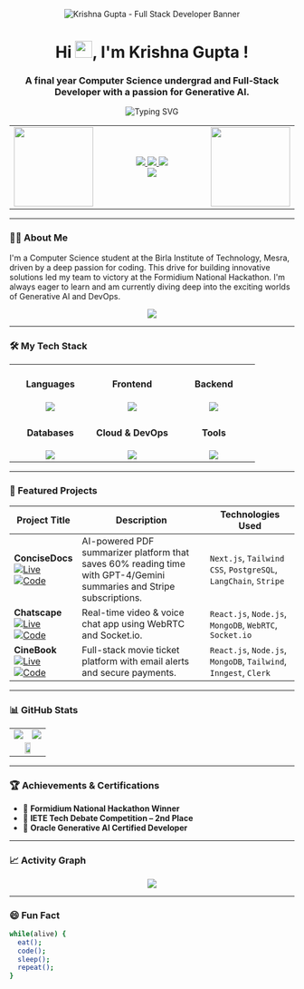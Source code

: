 <p align="center">
  <img align='center' src="https://github.com/user-attachments/assets/52735be8-00a3-492f-adce-134e19ad1853" alt="Krishna Gupta - Full Stack Developer Banner" />
</p>

<h1 align="center">
  Hi <img src="https://media.giphy.com/media/hvRJCLFzcasrR4ia7z/giphy.gif" width="30px">, I'm Krishna Gupta !
</h1>

<h3 align="center">A final year Computer Science undergrad and Full-Stack Developer with a passion for Generative AI.</h3>

<p align="center">
  <img src="https://readme-typing-svg.demolab.com?font=Fira+Code&duration=3000&pause=1000&color=1E90FF&center=true&vCenter=true&width=435&lines=Full-Stack+Developer;Gen-AI+Enthusiast;Eat+Sleep+Code+Repeat!;" alt="Typing SVG" />
</p>

<!-- Connect With Me Section with GIFs on both sides -->
<table align="center" width="100%">
  <tr>
    <td width="20%" align="center">
      <img src="https://media4.giphy.com/media/Vf3ZKdillTMOOaOho0/giphy.gif" width="140px" />
    </td>
    <td align="center">
      <a href="https://linkedin.com/in/krishnagupta111">
        <img src="https://img.shields.io/badge/LinkedIn-0077B5?style=for-the-badge&logo=linkedin&logoColor=white" />
      </a>
      <a href="mailto:guptakrish1947@gmail.com">
        <img src="https://img.shields.io/badge/Gmail-D14836?style=for-the-badge&logo=gmail&logoColor=white" />
      </a>
      <a href="https://krishna03.vercel.app">
        <img src="https://img.shields.io/badge/Portfolio-000000?style=for-the-badge&logo=vercel&logoColor=white" />
      </a>
      <br />
      <img src="https://komarev.com/ghpvc/?username=krishnagupta1111&label=Profile%20views&color=blueviolet&style=flat" />
    </td>
    <td width="20%" align="center">
      <img src="https://media4.giphy.com/media/Vf3ZKdillTMOOaOho0/giphy.gif" width="140px" />
    </td>
  </tr>
</table>

---

### 👨‍💻 About Me

I'm a Computer Science student at the Birla Institute of Technology, Mesra, driven by a deep passion for coding. This drive for building innovative solutions led my team to victory at the Formidium National Hackathon. I'm always eager to learn and am currently diving deep into the exciting worlds of Generative AI and DevOps.

<p align="center">
  <img src="https://github-profile-trophy.vercel.app/?username=KrishnaGupta1111&theme=onedark&row=1&column=8" />
</p>

---

### 🛠️ My Tech Stack

<table align='center' width="100%">
  <tr>
    <td align="center" width="33%">
      <h4>Languages</h4>
      <img src="https://skillicons.dev/icons?i=c,cpp,js,ts,python,sql&perline=3&theme=dark" />
    </td>
    <td align="center" width="33%">
      <h4>Frontend</h4>
      <img src="https://skillicons.dev/icons?i=html,css,react,nextjs,redux,tailwind&perline=3&theme=dark" />
    </td>
    <td align="center" width="33%">
      <h4>Backend</h4>
      <img src="https://skillicons.dev/icons?i=nodejs,express,firebase,prisma&perline=4&theme=dark" />
    </td>
  </tr>
  <tr>
    <td align="center" width="33%">
      <h4>Databases</h4>
      <img src="https://skillicons.dev/icons?i=mongodb,mysql,postgres,redis&perline=4&theme=dark" />
    </td>
    <td align="center" width="33%">
      <h4>Cloud & DevOps</h4>
      <img src="https://skillicons.dev/icons?i=aws,docker,git,github,githubactions,vercel&perline=3&theme=dark" />
    </td>
    <td align="center" width="33%">
      <h4>Tools</h4>
      <img src="https://skillicons.dev/icons?i=postman,figma,langchain,socketio&perline=4&theme=dark" />
    </td>
  </tr>
</table>

---

### 📌 Featured Projects

| Project Title | Description | Technologies Used |
|---|---|---|
| **ConciseDocs** <br/> [![Live](https://img.shields.io/badge/LIVE-000000?style=for-the-badge&logo=vercel&logoColor=white)](https://concisedocs.vercel.app/) [![Code](https://img.shields.io/badge/CODE-ff9900?style=for-the-badge&logo=github&logoColor=black)](https://github.com/KrishnaGupta1111/ConciseDocs) | AI-powered PDF summarizer platform that saves 60% reading time with GPT-4/Gemini summaries and Stripe subscriptions. | `Next.js`, `Tailwind CSS`, `PostgreSQL`, `LangChain`, `Stripe` |
| **Chatscape** <br/> [![Live](https://img.shields.io/badge/LIVE-000000?style=for-the-badge&logo=vercel&logoColor=white)](https://chatscape.onrender.com/) [![Code](https://img.shields.io/badge/CODE-ff9900?style=for-the-badge&logo=github&logoColor=black)](https://github.com/KrishnaGupta1111/Chatscape) | Real-time video & voice chat app using WebRTC and Socket.io. | `React.js`, `Node.js`, `MongoDB`, `WebRTC`, `Socket.io` |
| **CineBook** <br/> [![Live](https://img.shields.io/badge/LIVE-000000?style=for-the-badge&logo=vercel&logoColor=white)](https://cine-book.vercel.app/) [![Code](https://img.shields.io/badge/CODE-ff9900?style=for-the-badge&logo=github&logoColor=black)](https://github.com/KrishnaGupta1111/CineBook) | Full-stack movie ticket platform with email alerts and secure payments. | `React.js`, `Node.js`, `MongoDB`, `Tailwind`, `Inngest`, `Clerk` |

---

### 📊 GitHub Stats

<table width="100%">
  <tr>
    <td align="center" width="50%">
      <img src="https://github-readme-stats.vercel.app/api?username=KrishnaGupta1111&show_icons=true&theme=radical" />
    </td>
    <td align="center" width="50%">
      <img src="https://github-readme-streak-stats.herokuapp.com?user=KrishnaGupta1111&theme=radical" />
    </td>
  </tr>
  <tr>
    <td  colspan="2" align="center" >
      <img width="45%" src="https://github-readme-stats.vercel.app/api/top-langs/?username=KrishnaGupta1111&layout=compact&theme=radical" />
    </td>
  </tr>
</table>

---

### 🏆 Achievements & Certifications

- 🥇 **Formidium National Hackathon Winner**
- 🥈 **IETE Tech Debate Competition – 2nd Place**
- 📜 **Oracle Generative AI Certified Developer**

---

### 📈 Activity Graph

<p align="center">
  <img src="https://github-readme-activity-graph.vercel.app/graph?username=KrishnaGupta1111&theme=react-dark" />
</p>

---

### 😄 Fun Fact

```bash
while(alive) {
  eat();
  code();
  sleep();
  repeat();
}
